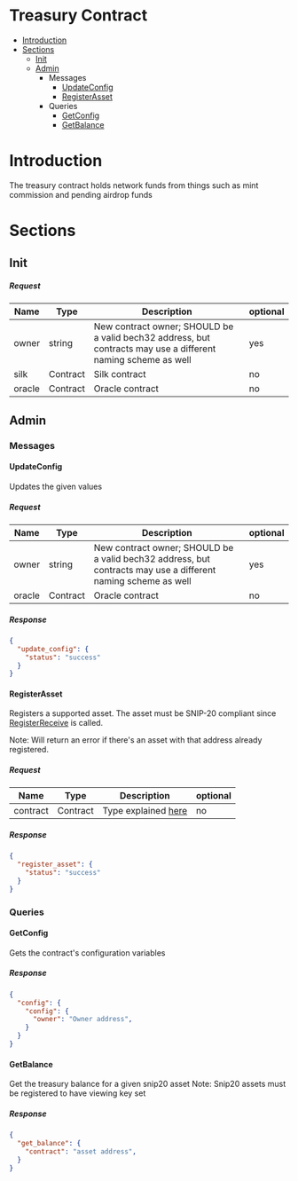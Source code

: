# Treasury Contract
* [Introduction](#Introduction)
* [Sections](#Sections)
    * [Init](#Init)
    * [Admin](#Admin)
        * Messages
            * [UpdateConfig](#UpdateConfig)
            * [RegisterAsset](#RegisterAsset)
        * Queries
            * [GetConfig](#GetConfig)
            * [GetBalance](#GetBalance)
# Introduction
The treasury contract holds network funds from things such as mint commission and pending airdrop funds

# Sections

## Init
##### Request
|Name      |Type      |Description                                                                                                        | optional |
|----------|----------|-------------------------------------------------------------------------------------------------------------------|----------|
|owner     | string   |  New contract owner; SHOULD be a valid bech32 address, but contracts may use a different naming scheme as well    |  yes     |
|silk      | Contract |  Silk contract                                                                                                    |  no      |
|oracle    | Contract |  Oracle contract                                                                                                  |  no      |

## Admin

### Messages
#### UpdateConfig
Updates the given values
##### Request
|Name      |Type      |Description                                                                                                        | optional |
|----------|----------|-------------------------------------------------------------------------------------------------------------------|----------|
|owner     | string   |  New contract owner; SHOULD be a valid bech32 address, but contracts may use a different naming scheme as well    |  yes     |
|oracle    | Contract |  Oracle contract                                                                                                  |  no      |
##### Response
```json
{
  "update_config": {
    "status": "success"
  }
}
```

#### RegisterAsset
Registers a supported asset. The asset must be SNIP-20 compliant since [RegisterReceive](https://github.com/SecretFoundation/SNIPs/blob/master/SNIP-20.md#RegisterReceive) is called.

Note: Will return an error if there's an asset with that address already registered.
##### Request
|Name        |Type    |Description                                                                                                            | optional |
|------------|--------|-----------------------------------------------------------------------------------------------------------------------|----------|
|contract    | Contract |  Type explained [here](#Contract)                                                                                     |  no      |
##### Response
```json
{
  "register_asset": {
    "status": "success"
  }
}
```

### Queries

#### GetConfig
Gets the contract's configuration variables
##### Response
```json
{
  "config": {
    "config": {
      "owner": "Owner address",
    }
  }
}
```

#### GetBalance
Get the treasury balance for a given snip20 asset
Note: Snip20 assets must be registered to have viewing key set
##### Response
```json
{
  "get_balance": {
    "contract": "asset address",
  }
}
```
